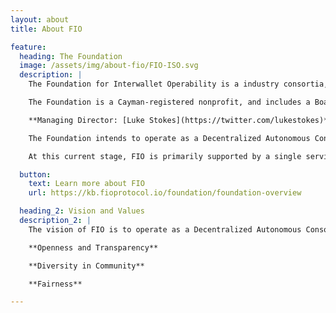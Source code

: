 ```yaml
---
layout: about
title: About FIO

feature:
  heading: The Foundation
  image: /assets/img/about-fio/FIO-ISO.svg
  description: |
    The Foundation for Interwallet Operability is a industry consortia, consisting of leading wallets, exchanges, crypto payment processors, and various other entities and community members dedicated to the pursuit of blockchain usability through the FIO Protocol.

    The Foundation is a Cayman-registered nonprofit, and includes a Board of Directors that consist of multiple industry leaders.

    **Managing Director: [Luke Stokes](https://twitter.com/lukestokes)**

    The Foundation intends to operate as a Decentralized Autonomous Consortia in the future, with many active members of the community contributing value to the project.

    At this current stage, FIO is primarily supported by a single service provider – **[Dapix](https://dapix.io/)**, which helped build the first version of the FIO Protocol. A full list of their employees is available on their website.

  button:
    text: Learn more about FIO
    url: https://kb.fioprotocol.io/foundation/foundation-overview

  heading_2: Vision and Values
  description_2: | 
    The vision of FIO is to operate as a Decentralized Autonomous Consortia (DAC), guided by the community and blockchain ecosystem. We encourage everyone to participate in helping define the FIO Protocol and to provide feedback on how to improve blockchain usability. As a Foundation, we value:

    **Openness and Transparency**

    **Diversity in Community**

    **Fairness**

---
```

